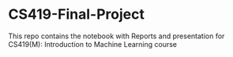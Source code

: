 # CS419-Final-Project
This repo contains the notebook with Reports and presentation for CS419(M): Introduction to Machine Learning course
